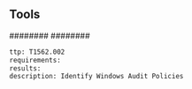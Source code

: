 


## Tools
########
########

```meta
ttp: T1562.002
requirements: 
results: 
description: Identify Windows Audit Policies
```